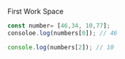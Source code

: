 First Work Space
```js
const number= [46,34, 10,77];
consoloe.log(numbers[0]); // 46
```
```js
console.log(numbers[2]); // 10
```

